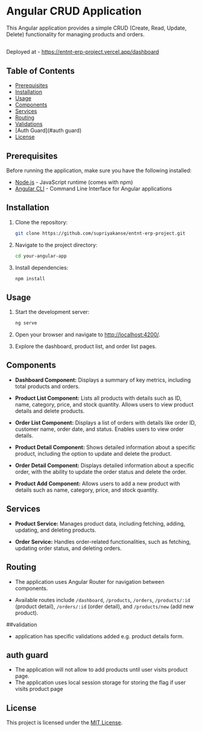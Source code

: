 # Angular CRUD Application

This Angular application provides a simple CRUD (Create, Read, Update, Delete) functionality for managing products and orders.

##
Deployed at - https://entnt-erp-project.vercel.app/dashboard

## Table of Contents

- [Prerequisites](#prerequisites)
- [Installation](#installation)
- [Usage](#usage)
- [Components](#components)
- [Services](#services)
- [Routing](#routing)
- [Validations](#validation)
- [Auth Guard](#auth guard)
- [License](#license)

## Prerequisites

Before running the application, make sure you have the following installed:

- [Node.js](https://nodejs.org/) - JavaScript runtime (comes with npm)
- [Angular CLI](https://cli.angular.io/) - Command Line Interface for Angular applications

## Installation

1. Clone the repository:

    ```bash
    git clone https://github.com/supriyakanse/entnt-erp-project.git
    ```

2. Navigate to the project directory:

    ```bash
    cd your-angular-app
    ```

3. Install dependencies:

    ```bash
    npm install
    ```

## Usage

1. Start the development server:

    ```bash
    ng serve
    ```

2. Open your browser and navigate to [http://localhost:4200/](http://localhost:4200/).

3. Explore the dashboard, product list, and order list pages.

## Components

- **Dashboard Component:** Displays a summary of key metrics, including total products and orders.

- **Product List Component:** Lists all products with details such as ID, name, category, price, and stock quantity. Allows users to view product details and delete products.

- **Order List Component:** Displays a list of orders with details like order ID, customer name, order date, and status. Enables users to view order details.

- **Product Detail Component:** Shows detailed information about a specific product, including the option to update and delete the product.

- **Order Detail Component:** Displays detailed information about a specific order, with the ability to update the order status and delete the order.

- **Product Add Component:** Allows users to add a new product with details such as name, category, price, and stock quantity.

## Services

- **Product Service:** Manages product data, including fetching, adding, updating, and deleting products.

- **Order Service:** Handles order-related functionalities, such as fetching, updating order status, and deleting orders.

## Routing

- The application uses Angular Router for navigation between components.

- Available routes include `/dashboard`, `/products`, `/orders`, `/products/:id` (product detail), `/orders/:id` (order detail), and `/products/new` (add new product).

##validation 
- application has specific validations added e.g. product details form.

## auth guard
- The application will not allow to add products until user visits product page.
- The application uses local session storage for storing the flag if user visits product page

## License

This project is licensed under the [MIT License](LICENSE).
